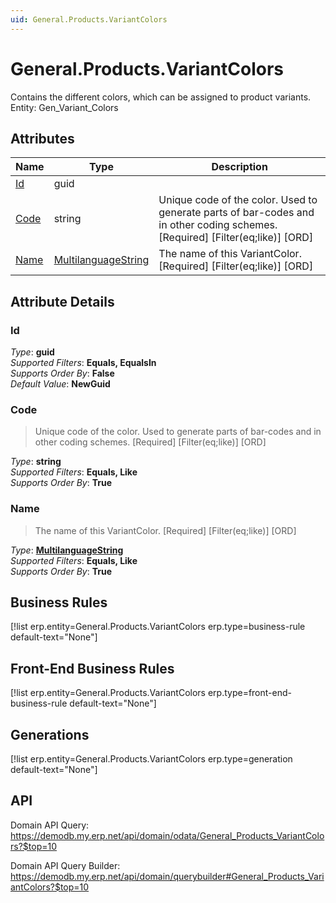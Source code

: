 ```yaml
---
uid: General.Products.VariantColors
---
```

# General.Products.VariantColors

Contains the different colors, which can be assigned to product variants. Entity: Gen_Variant_Colors

## Attributes

| Name | Type | Description |
| ---- | ---- | --- |
| [Id](General.Products.VariantColors.md#Id) | guid |  
| [Code](General.Products.VariantColors.md#Code) | string | Unique code of the color. Used to generate parts of bar-codes and in other coding schemes. [Required] [Filter(eq;like)] [ORD] 
| [Name](General.Products.VariantColors.md#Name) | [MultilanguageString](../data-types.md#MultilanguageString) | The name of this VariantColor. [Required] [Filter(eq;like)] [ORD] 


## Attribute Details

### Id

_Type_: **guid**  
_Supported Filters_: **Equals, EqualsIn**  
_Supports Order By_: **False**  
_Default Value_: **NewGuid**  

### Code

> Unique code of the color. Used to generate parts of bar-codes and in other coding schemes. [Required] [Filter(eq;like)] [ORD]

_Type_: **string**  
_Supported Filters_: **Equals, Like**  
_Supports Order By_: **True**  

### Name

> The name of this VariantColor. [Required] [Filter(eq;like)] [ORD]

_Type_: **[MultilanguageString](../data-types.md#MultilanguageString)**  
_Supported Filters_: **Equals, Like**  
_Supports Order By_: **True**  



## Business Rules

[!list erp.entity=General.Products.VariantColors erp.type=business-rule default-text="None"]

## Front-End Business Rules

[!list erp.entity=General.Products.VariantColors erp.type=front-end-business-rule default-text="None"]

## Generations

[!list erp.entity=General.Products.VariantColors erp.type=generation default-text="None"]

## API

Domain API Query:
<https://demodb.my.erp.net/api/domain/odata/General_Products_VariantColors?$top=10>

Domain API Query Builder:
<https://demodb.my.erp.net/api/domain/querybuilder#General_Products_VariantColors?$top=10>

